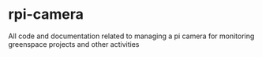 # rpi-camera
All code and documentation related to managing a pi camera for monitoring greenspace projects and other activities
